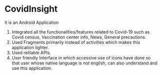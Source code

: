 # CovidInsight 
It is an Android Application
1. Integrated all the functionalities/features related to Covid-19 such as Covid census, Vaccination center info, News, General precautions.
2. Used Fragments primarily instead of activities which makes this application lighter.
3. Used relilable APIs.
4. User friendly Interface in which accessive use of icons have done so that user whose native language is not english, can also understand and use this application.

